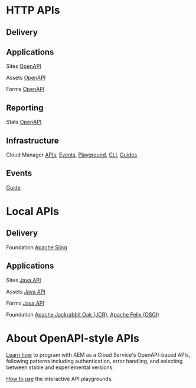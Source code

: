 # HTTP APIs

## Delivery

## Applications

Sites [OpenAPI](https://developer-stage.adobe.com/experience-cloud/experience-manager-apis/api/#sites)

Assets [OpenAPI](https://developer-stage.adobe.com/experience-cloud/experience-manager-apis/api/#assets)

Forms [OpenAPI](https://developer-stage.adobe.com/experience-cloud/experience-manager-apis/api/#forms)


## Reporting

Stats [OpenAPI](https://developer-stage.adobe.com/experience-cloud/experience-manager-apis/api/#stats)


## Infrastructure
Cloud Manager [APIs](https://developer.adobe.com/experience-cloud/cloud-manager/reference/api/), [Events](https://developer.adobe.com/experience-cloud/cloud-manager/reference/events/), [Playground](https://developer.adobe.com/experience-cloud/cloud-manager/reference/playground/), [CLI](https://developer.adobe.com/experience-cloud/cloud-manager/cli-and-sdks/), [Guides](https://developer.adobe.com/experience-cloud/cloud-manager/)

## Events

[Guide](https://developer.adobe.com/events/docs/guides/using/aem/)

# Local APIs

## Delivery

Foundation [Apache Sling](https://sling.apache.org/apidocs/sling11/)

## Applications

Sites [Java API](https://javadoc.io/doc/com.adobe.aem/aem-sdk-api/latest/index.html)

Assets [Java API](https://javadoc.io/doc/com.adobe.aem/aem-sdk-api/latest/index.html)

Forms [Java API](https://javadoc.io/doc/com.adobe.aem/aem-sdk-api/latest/index.html)

Foundation [Apache Jackrabbit Oak (JCR)](https://jackrabbit.apache.org/oak/docs/oak_api/overview.html), [Apache Felix (OSGI)](https://felix.apache.org/documentation/index.html)

# About OpenAPI-style APIs

[Learn how](https://developer-stage.adobe.com/experience-cloud/experience-manager-apis/guides/how-to/) to program with AEM as a Cloud Service's OpenAPI-based APIs, following patterns including authentication, error handling, and selecting between stable and experiemental versions.

[How to use](https://developer-stage.adobe.com/experience-cloud/experience-manager-apis/guides/using/) the interactive API playgrounds.
